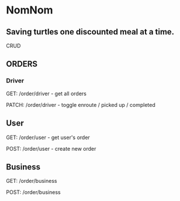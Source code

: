 # NomNom

## Saving turtles one discounted meal at a time.

CRUD

## ORDERS

### Driver
GET: /order/driver - get all orders

PATCH: /order/driver - toggle enroute / picked up / completed

## User
GET: /order/user - get user's order

POST: /order/user - create new order

## Business
GET: /order/business

POST: /order/business




